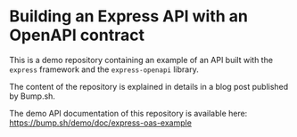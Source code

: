 # Building an Express API with an OpenAPI contract

This is a demo repository containing an example of an API built with the `express` framework and the `express-openapi` library.

The content of the repository is explained in details in a blog post published by Bump.sh.

The demo API documentation of this repository is available here: <https://bump.sh/demo/doc/express-oas-example>
